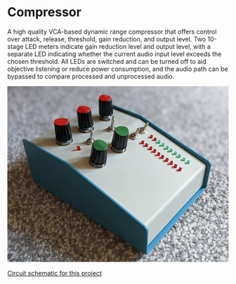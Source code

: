 # Compressor
A high quality VCA-based dynamic range compressor that offers control over attack, release, threshold, gain reduction, and output level.  Two 10-stage LED meters indicate gain reduction level and output level, with a separate LED indicating whether the current audio input level exceeds the chosen threshold.  All LEDs are switched and can be turned off to aid objective listening or reduce power consumption, and the audio path can be bypassed to compare processed and unprocessed audio.

![compressor](Images/compressor_small.jpg)

[Circuit schematic for this project](Schematic/VCA_Compressor_Schematic.pdf)
